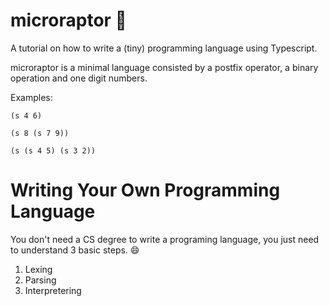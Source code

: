 # microraptor 🦖

A tutorial on how to write a (tiny) programming language using Typescript.

microraptor is a minimal language consisted by a postfix operator, a binary operation and one digit numbers.

Examples:

```
(s 4 6)
```

```
(s 8 (s 7 9))
```

```
(s (s 4 5) (s 3 2))
```
# Writing Your Own Programming Language

You don't need a CS degree to write a programing language, you just need to understand 3 basic steps. 😄

1. Lexing
2. Parsing
3. Interpretering
